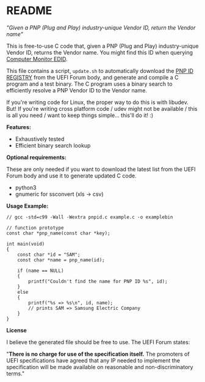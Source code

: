 README
======

*"Given a PNP (Plug and Play) industry-unique Vendor ID, return the Vendor name"*

This is free-to-use C code that, given a PNP (Plug and Play) industry-unique
Vendor ID, returns the Vendor name. You might find this ID when querying
[Computer Monitor EDID](https://en.wikipedia.org/wiki/Extended_Display_Identification_Data).

This file contains a script, `update.sh` to automatically download the
[PNP ID REGISTRY](http://www.uefi.org/pnp_id_list) from the UEFI Forum body,
and generate and compile a C program and a test binary. The C program uses
a binary search to efficiently resolve a PNP Vendor ID to the Vendor name.

If you're writing code for Linux, the proper way to do this is with libudev.
But! If you're writing cross platform code / udev might not be available /
this is all you need / want to keep things simple... this'll do it! :)


**Features:**

* Exhaustively tested
* Efficient binary search lookup


**Optional requirements:**

These are only needed if you want to download the latest list from the UEFI
Forum body and use it to generate updated C code.

* python3
* gnumeric for ssconvert (xls -> csv)


**Usage Example:**

    // gcc -std=c99 -Wall -Wextra pnpid.c example.c -o examplebin

    // function prototype
    const char *pnp_name(const char *key);

    int main(void)
    {
        const char *id = "SAM";
        const char *name = pnp_name(id);

        if (name == NULL)
        {
            printf("Couldn't find the name for PNP ID %s", id);
        }
        else
        {
            printf("%s => %s\n", id, name);
            // prints SAM => Samsung Electric Company
        }
    }


**License**

I believe the generated file should be free to use. The UEFI Forum states:

"**There is no charge for use of the specification itself.** The promoters of
UEFI specifications have agreed that any IP needed to implement the
specification will be made available on reasonable and non-discriminatory
terms."

